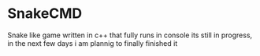 # SnakeCMD
Snake like game written in c++ that fully runs in console
its still in progress, in the next few days i am plannig to finally finished it 
